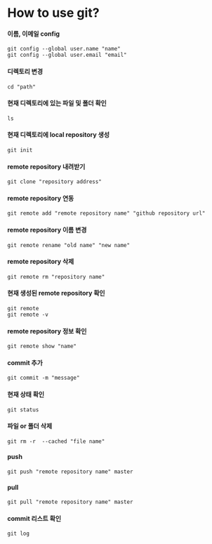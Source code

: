 # How to use git?

#### 이름, 이메일 config
```
git config --global user.name "name"
git config --global user.email "email"
```

#### 디렉토리 변경
```
cd "path"
```

#### 현재 디렉토리에 있는 파일 및 폴더 확인
```
ls
```

#### 현재 디렉토리에 local repository 생성
```
git init
```

#### remote repository 내려받기
```
git clone "repository address"
```

#### remote repository 연동
```
git remote add "remote repository name" "github repository url"
```

#### remote repository 이름 변경
```
git remote rename "old name" "new name"
```

#### remote repository 삭제
```
git remote rm "repository name"
```

#### 현재 생성된 remote repository 확인
```
git remote
git remote -v
```

#### remote repository 정보 확인
```
git remote show "name"
```

#### commit 추가
```
git commit -m "message"
```

#### 현재 상태 확인
```
git status
```

#### 파일 or 폴더 삭제
```
git rm -r  --cached "file name"
```
#### push
```
git push "remote repository name" master
```

#### pull
```
git pull "remote repository name" master
```

#### commit 리스트 확인
```
git log
```
